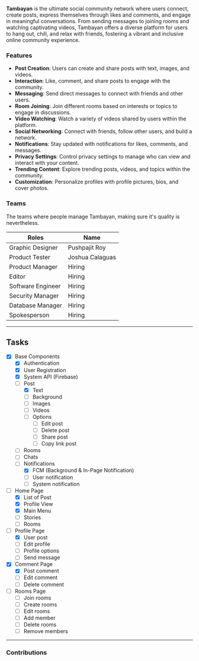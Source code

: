 **Tambayan** is the ultimate social community network where users connect, create posts, express themselves through likes and comments, and engage in meaningful conversations. From sending messages to joining rooms and watching captivating videos, Tambayan offers a diverse platform for users to hang out, chill, and relax with friends, fostering a vibrant and inclusive online community experience.

### Features
- **Post Creation**: Users can create and share posts with text, images, and videos.
- **Interaction**: Like, comment, and share posts to engage with the community.
- **Messaging**: Send direct messages to connect with friends and other users.
- **Room Joining**: Join different rooms based on interests or topics to engage in discussions.
- **Video Watching**: Watch a variety of videos shared by users within the platform.
- **Social Networking**: Connect with friends, follow other users, and build a network.
- **Notifications**: Stay updated with notifications for likes, comments, and messages.
- **Privacy Settings**: Control privacy settings to manage who can view and interact with your content.
- **Trending Content**: Explore trending posts, videos, and topics within the community.
- **Customization**: Personalize profiles with profile pictures, bios, and cover photos.

### Teams
The teams where people manage Tambayan, making sure it's quality is nevertheless.

| Roles             | Name           |
|-------------------|----------------|
| Graphic Designer  | Pushpajit Roy  |
| Product Tester    | Joshua Calaguas|
| Product Manager   | Hiring         |
| Editor            | Hiring         |
| Software Engineer | Hiring         |
| Security Manager  | Hiring         |
| Database Manager  | Hiring         |
| Spokesperson      | Hiring         |

--------------------------------------

## Tasks

- [x] Base Components
  - [x] Authentication
  - [x] User Registration
  - [x] System API (Firebase)
  - [ ] Post
    - [x] Text
    - [ ] Background
    - [ ] Images
    - [ ] Videos
    - [ ] Options
      - [ ] Edit post
      - [ ] Delete post
      - [ ] Share post
      - [ ] Copy link post
  - [ ] Rooms
  - [ ] Chats
  - [ ] Notifications
    - [x] FCM (Background & In-Page Notification)
    - [ ] User notification
    - [ ] System notification
- [ ] Home Page
  - [x] List of Post
  - [x] Profile View
  - [x] Main Menu
  - [ ] Stories
  - [ ] Rooms
- [ ] Profile Page
  - [x] User post
  - [ ] Edit profile
  - [ ] Profile options
  - [ ] Send message
- [x] Comment Page
  - [x] Post comment
  - [ ] Edit comment
  - [ ] Delete comment
- [ ] Rooms Page
  - [ ] Join rooms
  - [ ] Create rooms
  - [ ] Edit rooms
  - [ ] Add member
  - [ ] Delete rooms
  - [ ] Remove members

--------------------------------------

### Contributions
